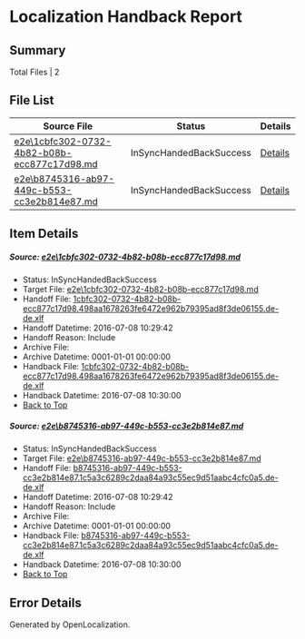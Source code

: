 # <a name='report-top'></a> Localization Handback Report

## Summary
 Total Files | 2

## File List
 Source File | Status | Details 
 ----------- | ------ | ------- 
 [e2e\1cbfc302-0732-4b82-b08b-ecc877c17d98.md](https://github.com/OpenLocalizationTestOrg/oltest/blob/3054457aa2b956258e86610f8cf21d6d413b1d89/e2e/1cbfc302-0732-4b82-b08b-ecc877c17d98.md) | InSyncHandedBackSuccess | [Details](#33d53ad8eb58ba374087db333000a86b875a74931)
 [e2e\b8745316-ab97-449c-b553-cc3e2b814e87.md](https://github.com/OpenLocalizationTestOrg/oltest/blob/3054457aa2b956258e86610f8cf21d6d413b1d89/e2e/b8745316-ab97-449c-b553-cc3e2b814e87.md) | InSyncHandedBackSuccess | [Details](#d8cce844228e8bc4e034eb55ddd3e2f21d05658a4)

## Item Details
##### <a name='33d53ad8eb58ba374087db333000a86b875a74931'></a> Source: [e2e\1cbfc302-0732-4b82-b08b-ecc877c17d98.md](https://github.com/OpenLocalizationTestOrg/oltest/blob/3054457aa2b956258e86610f8cf21d6d413b1d89/e2e/1cbfc302-0732-4b82-b08b-ecc877c17d98.md)
* Status: InSyncHandedBackSuccess
* Target File: [e2e\1cbfc302-0732-4b82-b08b-ecc877c17d98.md](https://github.com/OpenLocalizationTestOrg/oltest-dede-fly/blob/edc3e67b8c6100d3250afa8dbdca8a363fea0156/e2e/1cbfc302-0732-4b82-b08b-ecc877c17d98.md)
* Handoff File: [1cbfc302-0732-4b82-b08b-ecc877c17d98.498aa1678263fe6472e962b79395ad8f3de06155.de-de.xlf](https://github.com/OpenLocalizationTestOrg/olhandoff-e2e/blob/2af2ce452e717b108028052a6afd86b7dbcbe137/ol-handoff/OpenLocalizationTestOrg/oltest-dede-fly/ci/ht/1cbfc302-0732-4b82-b08b-ecc877c17d98.498aa1678263fe6472e962b79395ad8f3de06155.de-de.xlf)
* Handoff Datetime: 2016-07-08 10:29:42
* Handoff Reason: Include
* Archive File: 
* Archive Datetime: 0001-01-01 00:00:00
* Handback File: [1cbfc302-0732-4b82-b08b-ecc877c17d98.498aa1678263fe6472e962b79395ad8f3de06155.de-de.xlf](https://github.com/OpenLocalizationTestOrg/olhandback-e2e/blob/a856f21275e3aaa5ae66f065b666b8153368e122/ol-handback/OpenLocalizationTestOrg/oltest-dede-fly/ci/ht/1cbfc302-0732-4b82-b08b-ecc877c17d98.498aa1678263fe6472e962b79395ad8f3de06155.de-de.xlf)
* Handback Datetime: 2016-07-08 10:30:00
* [Back to Top](#report-top)

##### <a name='d8cce844228e8bc4e034eb55ddd3e2f21d05658a4'></a> Source: [e2e\b8745316-ab97-449c-b553-cc3e2b814e87.md](https://github.com/OpenLocalizationTestOrg/oltest/blob/3054457aa2b956258e86610f8cf21d6d413b1d89/e2e/b8745316-ab97-449c-b553-cc3e2b814e87.md)
* Status: InSyncHandedBackSuccess
* Target File: [e2e\b8745316-ab97-449c-b553-cc3e2b814e87.md](https://github.com/OpenLocalizationTestOrg/oltest-dede-fly/blob/edc3e67b8c6100d3250afa8dbdca8a363fea0156/e2e/b8745316-ab97-449c-b553-cc3e2b814e87.md)
* Handoff File: [b8745316-ab97-449c-b553-cc3e2b814e87.1c5a3c6289c2daa84a93c55ec9d51aabc4cfc0a5.de-de.xlf](https://github.com/OpenLocalizationTestOrg/olhandoff-e2e/blob/2af2ce452e717b108028052a6afd86b7dbcbe137/ol-handoff/OpenLocalizationTestOrg/oltest-dede-fly/ci/ht/b8745316-ab97-449c-b553-cc3e2b814e87.1c5a3c6289c2daa84a93c55ec9d51aabc4cfc0a5.de-de.xlf)
* Handoff Datetime: 2016-07-08 10:29:42
* Handoff Reason: Include
* Archive File: 
* Archive Datetime: 0001-01-01 00:00:00
* Handback File: [b8745316-ab97-449c-b553-cc3e2b814e87.1c5a3c6289c2daa84a93c55ec9d51aabc4cfc0a5.de-de.xlf](https://github.com/OpenLocalizationTestOrg/olhandback-e2e/blob/a856f21275e3aaa5ae66f065b666b8153368e122/ol-handback/OpenLocalizationTestOrg/oltest-dede-fly/ci/ht/b8745316-ab97-449c-b553-cc3e2b814e87.1c5a3c6289c2daa84a93c55ec9d51aabc4cfc0a5.de-de.xlf)
* Handback Datetime: 2016-07-08 10:30:00
* [Back to Top](#report-top)


## Error Details

Generated by OpenLocalization.
